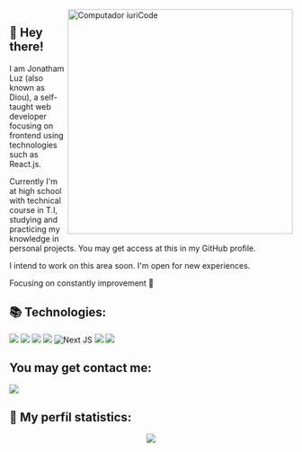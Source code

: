 <img src="https://raw.githubusercontent.com/MicaelliMedeiros/micaellimedeiros/master/image/computer-illustration.png" min-width="400px" max-width="400px" width="400px" align="right" alt="Computador iuriCode">

## 📌 Hey there!
<p align="left"> 
I am Jonatham Luz (also known as Diou), a self-taught web developer focusing on frontend using technologies such as React.js. 

Currently I'm at high school with technical course in T.I, studying and practicing my knowledge in personal projects. You may get access at this in my GitHub profile.

I intend to work on this area soon. I'm open for new experiences.

Focusing on constantly improvement 🚀 
</p>

## 📚 Technologies:

<img src='https://img.shields.io/badge/HTML5-E34F26?style=for-the-badge&logo=html5&logoColor=white'/> <img src='https://img.shields.io/badge/CSS3-1572B6?style=for-the-badge&logo=css3&logoColor=white' /> <img src='https://img.shields.io/badge/JavaScript-F7DF1E?style=for-the-badge&logo=javascript&logoColor=black' /> <img src='https://img.shields.io/badge/React-20232A?style=for-the-badge&logo=react&logoColor=61DAFB' /> <img alt="Next JS" src="https://img.shields.io/badge/nextjs-%23000000.svg?style=for-the-badge&logo=next-dot-js&logoColor=white"/> <img src='https://img.shields.io/badge/TypeScript-007ACC?style=for-the-badge&logo=typescript&logoColor=white' /> <img src='https://img.shields.io/badge/Sass-CC6699?style=for-the-badge&logo=sass&logoColor=white' />

## You may get contact me:
<img src='https://img.shields.io/badge/LinkedIn-0077B5?style=for-the-badge&logo=linkedin&logoColor=white' />

## 🔖 My perfil statistics:
<p align='center'>
<img src='https://github-readme-stats.vercel.app/api?username=Diounata&theme=dracula' align='center' />
</p>

